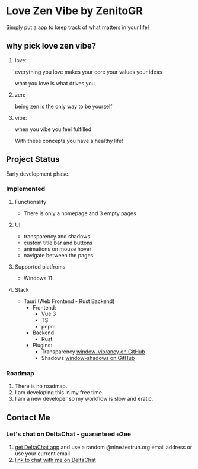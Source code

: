 # Love Zen Vibe by ZenitoGR

Simply put a app to keep track of what matters in your life!

## why pick love zen vibe?

1. love:

    everything you love
    makes your core
    your values
    your ideas

    what you love
    is what drives you
2. zen:

    being zen
    is the only way
    to be yourself
3. vibe:

    when you vibe
    you feel fulfilled

    With these concepts
    you have a healthy life!

## Project Status

Early development phase.

### Implemented

1. Functionality

    - There is only a homepage and 3 empty pages

2. UI

    - transparency and shadows
    - custom title bar and buttons
    - animations on mouse hover
    - navigate between the pages

3. Supported platfroms

    - Windows 11

4. Stack

    - Tauri (Web Frontend - Rust Backend)
        - Frontend:
            - Vue 3
            - TS
            - pnpm
        - Backend
            - Rust
        - Plugins:
            - Transparency [window-vibrancy on GitHub](https://github.com/tauri-apps/window-vibrancy)
            - Shadows [window-shadows on GitHub](https://github.com/tauri-apps/window-shadows)

### Roadmap

1. There is no roadmap.
2. I am developing this in my free time.
3. I am a new developer so my workflow is slow and eratic.

## Contact Me

### Let's chat on DeltaChat - guaranteed e2ee

1. [get DeltaChat app](https://delta.chat/en/download) and use a random @nine.testrun.org email address or use your current email
2. [link to chat with me on DeltaChat](https://i.delta.chat/#CB04A1FB2A32D1498430D602668BFE05AC2884B8&a=zenito%40zengod.gr&n=zenitogr&i=0kh3VzHD-Nx&s=KtyYpDWeO4c)